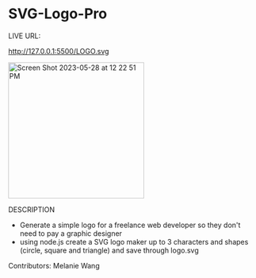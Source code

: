 # SVG-Logo-Pro

LIVE URL:

http://127.0.0.1:5500/LOGO.svg


<img width="274" alt="Screen Shot 2023-05-28 at 12 22 51 PM" src="https://github.com/melwang1/SVG-Logo-Pro/assets/126200765/8b804c53-0af3-409c-8a52-e9f2521e4877">

DESCRIPTION
- Generate a simple logo for a freelance web developer so they don't need to pay a graphic designer
- using node.js create a SVG logo maker up to 3 characters and shapes (circle, square and triangle) and save through logo.svg

Contributors: Melanie Wang
